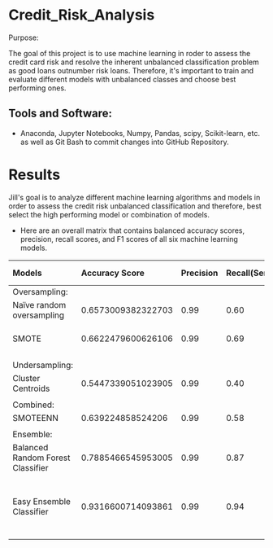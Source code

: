 # Credit_Risk_Analysis

Purpose:

The goal of this project is to use machine learning in roder to assess the credit card risk and resolve the inherent unbalanced classification problem as good loans outnumber risk loans.
Therefore, it's important to train and evaluate different models with unbalanced classes and choose best performing ones.

## Tools and Software: 
- Anaconda, Jupyter Notebooks, Numpy, Pandas, scipy, Scikit-learn, etc. as well as Git Bash to commit changes into GitHub Repository.


# Results
Jill's goal is to analyze different machine learning algorithms and models in order to assess the credit risk unbalanced classification and therefore, best select the high performing model or combination of models.<br>
- Here are an overall matrix that contains balanced accuracy scores, precision, recall scores, and F1 scores of all six machine learning models. <br>


| Models                           | Accuracy Score    | Precision |Recall(Sensitivity) | F1 score | Best Performance                                      |
|:---------------------------------|:------------------|:----------|:-------------------|:---------|:------------------------------------------------------|
|Oversampling:                     |                   |           |                    |          |                                                       | 
|Naïve random oversampling         |0.6573009382322703 |0.99       |0.60                |0.75      |                                                       |
|SMOTE                             |0.6622479600626106 |0.99       |0.69                |0.81      |SMOTE performs better.                                 |
|                                  |                   |           |                    |          |                                                       |
|Undersampling:                    |                   |           |                    |          |                                                       |
|Cluster Centroids                 |0.5447339051023905 |0.99       |0.40                |0.56      |                                                       |
|                                  |                   |           |                    |          |                                                       |
|Combined:                         |                   |           |                    |          |                                                       |
|SMOTEENN                          |0.639224858524206  |0.99       |0.58                |0.73      |                                                       |             
|                                  |                   |           |                    |          |                                                       |
|Ensemble:                         |                   |           |                    |          |                                                       |
|Balanced Random Forest Classifier |0.7885466545953005 |0.99       |0.87                |0.93      |                                                       |
|Easy Ensemble Classifier          |0.9316600714093861 |0.99       |0.94                |0.91      |Easy Ensemble Classifier performs better than the rest.|
